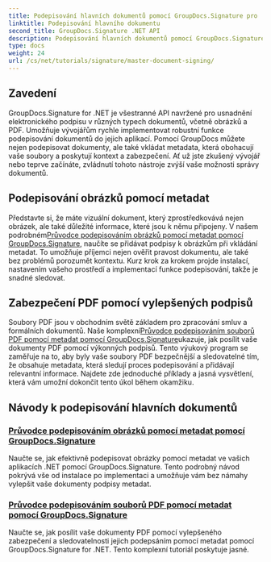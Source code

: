 ```yaml
---
title: Podepisování hlavních dokumentů pomocí GroupDocs.Signature pro .NET
linktitle: Podepisování hlavního dokumentu
second_title: GroupDocs.Signature .NET API
description: Podepisování hlavních dokumentů pomocí GroupDocs.Signature pro .NET v našich podrobných výukových programech. Podepisujte obrázky a soubory PDF pomocí metadat bez námahy.
type: docs
weight: 24
url: /cs/net/tutorials/signature/master-document-signing/
---
```

## Zavedení

GroupDocs.Signature for .NET je všestranné API navržené pro usnadnění elektronického podpisu v různých typech dokumentů, včetně obrázků a PDF. Umožňuje vývojářům rychle implementovat robustní funkce podepisování dokumentů do jejich aplikací. Pomocí GroupDocs můžete nejen podepisovat dokumenty, ale také vkládat metadata, která obohacují vaše soubory a poskytují kontext a zabezpečení. Ať už jste zkušený vývojář nebo teprve začínáte, zvládnutí tohoto nástroje zvýší vaše možnosti správy dokumentů.

## Podepisování obrázků pomocí metadat  
Představte si, že máte vizuální dokument, který zprostředkovává nejen obrázek, ale také důležité informace, které jsou k němu připojeny. V našem podrobném[Průvodce podepisováním obrázků pomocí metadat pomocí GroupDocs.Signature](./signing-images-with-metadata/), naučíte se přidávat podpisy k obrázkům při vkládání metadat. To umožňuje příjemci nejen ověřit pravost dokumentu, ale také bez problémů porozumět kontextu. Kurz krok za krokem projde instalací, nastavením vašeho prostředí a implementací funkce podepisování, takže je snadné sledovat.

## Zabezpečení PDF pomocí vylepšených podpisů  
 Soubory PDF jsou v obchodním světě základem pro zpracování smluv a formálních dokumentů. Naše komplexní[Průvodce podepisováním souborů PDF pomocí metadat pomocí GroupDocs.Signature](./signing-pdf-with-metadata/)ukazuje, jak posílit vaše dokumenty PDF pomocí výkonných podpisů. Tento výukový program se zaměřuje na to, aby byly vaše soubory PDF bezpečnější a sledovatelné tím, že obsahuje metadata, která sledují proces podepisování a přidávají relevantní informace. Najdete zde jednoduché příklady a jasná vysvětlení, která vám umožní dokončit tento úkol během okamžiku.

## Návody k podepisování hlavních dokumentů
### [Průvodce podepisováním obrázků pomocí metadat pomocí GroupDocs.Signature](./signing-images-with-metadata/)
Naučte se, jak efektivně podepisovat obrázky pomocí metadat ve vašich aplikacích .NET pomocí GroupDocs.Signature. Tento podrobný návod pokrývá vše od instalace po implementaci a umožňuje vám bez námahy vylepšit vaše dokumenty podpisy metadat.
### [Průvodce podepisováním souborů PDF pomocí metadat pomocí GroupDocs.Signature](./signing-pdf-with-metadata/)
Naučte se, jak posílit vaše dokumenty PDF pomocí vylepšeného zabezpečení a sledovatelnosti jejich podepsáním pomocí metadat pomocí GroupDocs.Signature for .NET. Tento komplexní tutoriál poskytuje jasné.